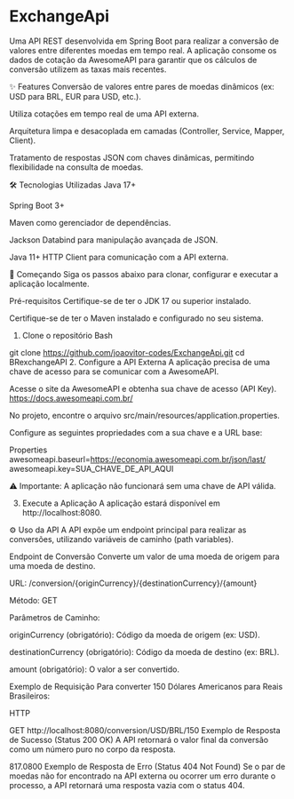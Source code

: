 # ExchangeApi

Uma API REST desenvolvida em Spring Boot para realizar a conversão de valores entre diferentes moedas em tempo real. A aplicação consome os dados de cotação da AwesomeAPI para garantir que os cálculos de conversão utilizem as taxas mais recentes.

✨ Features
Conversão de valores entre pares de moedas dinâmicos (ex: USD para BRL, EUR para USD, etc.).

Utiliza cotações em tempo real de uma API externa.

Arquitetura limpa e desacoplada em camadas (Controller, Service, Mapper, Client).

Tratamento de respostas JSON com chaves dinâmicas, permitindo flexibilidade na consulta de moedas.

🛠️ Tecnologias Utilizadas
Java 17+

Spring Boot 3+

Maven como gerenciador de dependências.

Jackson Databind para manipulação avançada de JSON.

Java 11+ HTTP Client para comunicação com a API externa.

🚀 Começando
Siga os passos abaixo para clonar, configurar e executar a aplicação localmente.

Pré-requisitos
Certifique-se de ter o JDK 17 ou superior instalado.

Certifique-se de ter o Maven instalado e configurado no seu sistema.

1. Clone o repositório
Bash

git clone https://github.com/joaovitor-codes/ExchangeApi.git
cd BRexchangeAPI
2. Configure a API Externa
A aplicação precisa de uma chave de acesso para se comunicar com a AwesomeAPI.

Acesse o site da AwesomeAPI e obtenha sua chave de acesso (API Key).
https://docs.awesomeapi.com.br/

No projeto, encontre o arquivo src/main/resources/application.properties.

Configure as seguintes propriedades com a sua chave e a URL base:

Properties
awesomeapi.baseurl=https://economia.awesomeapi.com.br/json/last/
awesomeapi.key=SUA_CHAVE_DE_API_AQUI

⚠️ Importante: A aplicação não funcionará sem uma chave de API válida.

3. Execute a Aplicação
A aplicação estará disponível em http://localhost:8080.

⚙️ Uso da API
A API expõe um endpoint principal para realizar as conversões, utilizando variáveis de caminho (path variables).

Endpoint de Conversão
Converte um valor de uma moeda de origem para uma moeda de destino.

URL: /conversion/{originCurrency}/{destinationCurrency}/{amount}

Método: GET

Parâmetros de Caminho:

originCurrency (obrigatório): Código da moeda de origem (ex: USD).

destinationCurrency (obrigatório): Código da moeda de destino (ex: BRL).

amount (obrigatório): O valor a ser convertido.

Exemplo de Requisição
Para converter 150 Dólares Americanos para Reais Brasileiros:

HTTP

GET http://localhost:8080/conversion/USD/BRL/150
Exemplo de Resposta de Sucesso (Status 200 OK)
A API retornará o valor final da conversão como um número puro no corpo da resposta.

817.0800
Exemplo de Resposta de Erro (Status 404 Not Found)
Se o par de moedas não for encontrado na API externa ou ocorrer um erro durante o processo, a API retornará uma resposta vazia com o status 404.
